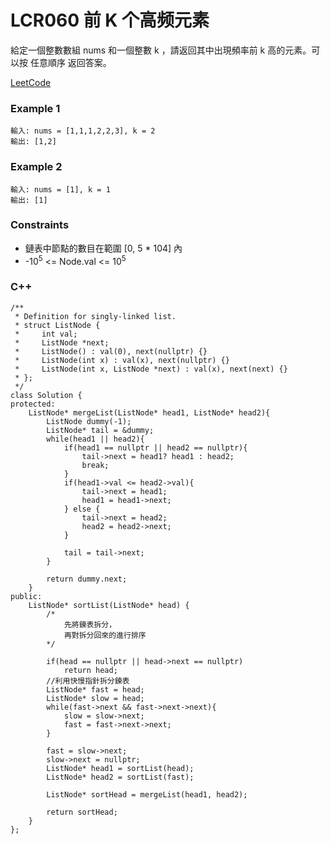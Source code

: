 # LCR060 前 K 个高频元素

給定一個整數數組 nums 和一個整數 k ，請返回其中出現頻率前 k 高的元素。可以按 任意順序 返回答案。
 
[LeetCode](https://leetcode.cn/problems/g5c51o/description/)

### Example 1

```
輸入: nums = [1,1,1,2,2,3], k = 2
輸出: [1,2]
```

### Example 2


```
輸入: nums = [1], k = 1
輸出: [1]
```

### Constraints

* 鏈表中節點的數目在範圍 [0, 5 * 104] 內
* -10<sup>5</sup> <= Node.val <= 10<sup>5</sup>


### C++ 

```
/**
 * Definition for singly-linked list.
 * struct ListNode {
 *     int val;
 *     ListNode *next;
 *     ListNode() : val(0), next(nullptr) {}
 *     ListNode(int x) : val(x), next(nullptr) {}
 *     ListNode(int x, ListNode *next) : val(x), next(next) {}
 * };
 */
class Solution {
protected:
    ListNode* mergeList(ListNode* head1, ListNode* head2){
        ListNode dummy(-1);
        ListNode* tail = &dummy;
        while(head1 || head2){
            if(head1 == nullptr || head2 == nullptr){
                tail->next = head1? head1 : head2;
                break;
            }
            if(head1->val <= head2->val){
                tail->next = head1;
                head1 = head1->next;
            } else { 
                tail->next = head2;
                head2 = head2->next;
            }

            tail = tail->next;
        }

        return dummy.next;
    }
public:
    ListNode* sortList(ListNode* head) {
        /*
            先將鍊表拆分，
            再對拆分回來的進行排序
        */

        if(head == nullptr || head->next == nullptr)
            return head;
        //利用快慢指針拆分鍊表
        ListNode* fast = head;
        ListNode* slow = head;
        while(fast->next && fast->next->next){
            slow = slow->next;
            fast = fast->next->next;
        }

        fast = slow->next;
        slow->next = nullptr;
        ListNode* head1 = sortList(head);
        ListNode* head2 = sortList(fast);

        ListNode* sortHead = mergeList(head1, head2);

        return sortHead;
    }
};
```